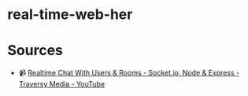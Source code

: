 # real-time-web-her

# Sources

- 📹 [Realtime Chat With Users & Rooms - Socket.io, Node & Express - Traversy Media - YouTube](https://www.youtube.com/watch?v=jD7FnbI76Hg)
